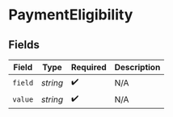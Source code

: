 # PaymentEligibility


## Fields

| Field              | Type               | Required           | Description        |
| ------------------ | ------------------ | ------------------ | ------------------ |
| `field`            | *string*           | :heavy_check_mark: | N/A                |
| `value`            | *string*           | :heavy_check_mark: | N/A                |